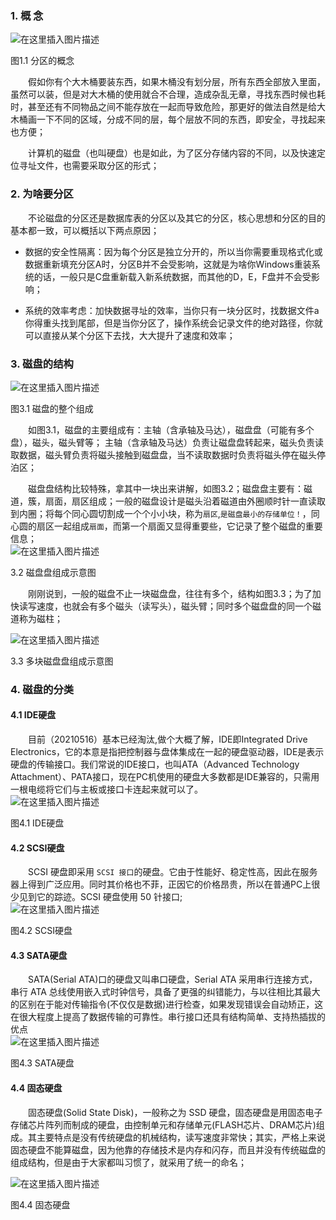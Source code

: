 ### 1\. 概 念


![在这里插入图片描述](https://img-blog.csdnimg.cn/20210418224626979.png?x-oss-process=image/watermark,type_ZmFuZ3poZW5naGVpdGk,shadow_10,text_aHR0cHM6Ly9ibG9nLmNzZG4ubmV0L0xYV2FsYXoxczFz,size_16,color_FFFFFF,t_70#pic_center)

图1.1 分区的概念

  假如你有个大木桶要装东西，如果木桶没有划分层，所有东西全部放入里面，虽然可以装，但是对大木桶的使用就合不合理，造成杂乱无章，寻找东西时候也耗时，甚至还有不同物品之间不能存放在一起而导致危险，那更好的做法自然是给大木桶画一下不同的区域，分成不同的层，每个层放不同的东西，即安全，寻找起来也方便；

  计算机的磁盘（也叫硬盘）也是如此，为了区分存储内容的不同，以及快速定位寻址文件，也需要采取分区的形式；

### 2\. 为啥要分区

  不论磁盘的分区还是数据库表的分区以及其它的分区，核心思想和分区的目的基本都一致，可以概括以下两点原因；

- 数据的安全性隔离：因为每个分区是独立分开的，所以当你需要重现格式化或数据重新填充分区A时，分区B并不会受影响，这就是为啥你Windows重装系统的话，一般只是C盘重新载入新系统数据，而其他的D，E，F盘并不会受影响；
    
- 系统的效率考虑：加快数据寻址的效率，当你只有一块分区时，找数据文件a你得重头找到尾部，但是当你分区了，操作系统会记录文件的绝对路径，你就可以直接从某个分区下去找，大大提升了速度和效率；
    

### 3\. 磁盘的结构

![在这里插入图片描述](https://img-blog.csdnimg.cn/20210516164930345.png?x-oss-process=image/watermark,type_ZmFuZ3poZW5naGVpdGk,shadow_10,text_aHR0cHM6Ly9ibG9nLmNzZG4ubmV0L0xYV2FsYXoxczFz,size_16,color_FFFFFF,t_70#pic_center)

图3.1 磁盘的整个组成

  
  如图3.1，磁盘的主要组成有：主轴（含承轴及马达），磁盘盘（可能有多个盘），磁头，磁头臂等； 主轴（含承轴及马达）负责让磁盘盘转起来，磁头负责读取数据，磁头臂负责将磁头接触到磁盘盘，当不读取数据时负责将磁头停在磁头停泊区；

  磁盘盘结构比较特殊，拿其中一块出来讲解，如图3.2；磁盘盘主要有：磁道，簇，扇面，扇区组成；一般的磁盘设计是磁头沿着磁道由外圈顺时针一直读取到内圈；将每个同心圆切割成一个个小小块，称为`扇区`,`是磁盘最小的存储单位！`，同心圆的扇区一起组成`扇面`，而第一个扇面又显得重要些，它记录了整个磁盘的重要信息；  
![在这里插入图片描述](https://img-blog.csdnimg.cn/20210516164619815.png?x-oss-process=image/watermark,type_ZmFuZ3poZW5naGVpdGk,shadow_10,text_aHR0cHM6Ly9ibG9nLmNzZG4ubmV0L0xYV2FsYXoxczFz,size_16,color_FFFFFF,t_70#pic_center)

3.2 磁盘盘组成示意图

  刚刚说到，一般的磁盘不止一块磁盘盘，往往有多个，结构如图3.3；为了加快读写速度，也就会有多个磁头（读写头），磁头臂；同时多个磁盘盘的同一个磁道称为磁柱；

![在这里插入图片描述](https://img-blog.csdnimg.cn/20210516164533115.png?x-oss-process=image/watermark,type_ZmFuZ3poZW5naGVpdGk,shadow_10,text_aHR0cHM6Ly9ibG9nLmNzZG4ubmV0L0xYV2FsYXoxczFz,size_16,color_FFFFFF,t_70#pic_center)

3.3 多块磁盘盘组成示意图

### 4\. 磁盘的分类

#### 4.1 IDE硬盘

  目前（20210516）基本已经淘汰,做个大概了解，IDE即Integrated Drive Electronics，它的本意是指把控制器与盘体集成在一起的硬盘驱动器，IDE是表示硬盘的传输接口。我们常说的IDE接口，也叫ATA（Advanced Technology Attachment）、PATA接口，现在PC机使用的硬盘大多数都是IDE兼容的，只需用一根电缆将它们与主板或接口卡连起来就可以了。  
![在这里插入图片描述](https://img-blog.csdnimg.cn/20210516163008507.png?x-oss-process=image/watermark,type_ZmFuZ3poZW5naGVpdGk,shadow_10,text_aHR0cHM6Ly9ibG9nLmNzZG4ubmV0L0xYV2FsYXoxczFz,size_16,color_FFFFFF,t_70#pic_center)

图4.1 IDE硬盘

#### 4.2 SCSI硬盘

  SCSI 硬盘即采用 `SCSI 接口`的硬盘。它由于性能好、稳定性高，因此在服务器上得到广泛应用。同时其价格也不菲，正因它的价格昂贵，所以在普通PC上很少见到它的踪迹。SCSI 硬盘使用 50 针接口;  
![在这里插入图片描述](https://img-blog.csdnimg.cn/20210516163227902.png?x-oss-process=image/watermark,type_ZmFuZ3poZW5naGVpdGk,shadow_10,text_aHR0cHM6Ly9ibG9nLmNzZG4ubmV0L0xYV2FsYXoxczFz,size_16,color_FFFFFF,t_70#pic_center)

图4.2 SCSI硬盘

#### 4.3 SATA硬盘

  SATA(Serial ATA)口的硬盘又叫串口硬盘，Serial ATA 采用串行连接方式，串行 ATA 总线使用嵌入式时钟信号，具备了更强的纠错能力，与以往相比其最大的区别在于能对传输指令(不仅仅是数据)进行检查，如果发现错误会自动矫正，这在很大程度上提高了数据传输的可靠性。串行接口还具有结构简单、支持热插拔的优点  
![在这里插入图片描述](https://img-blog.csdnimg.cn/20210516163446531.png?x-oss-process=image/watermark,type_ZmFuZ3poZW5naGVpdGk,shadow_10,text_aHR0cHM6Ly9ibG9nLmNzZG4ubmV0L0xYV2FsYXoxczFz,size_16,color_FFFFFF,t_70#pic_center)

图4.3 SATA硬盘

#### 4.4 固态硬盘

  固态硬盘(Solid State Disk)，一般称之为 SSD 硬盘，固态硬盘是用固态电子存储芯片阵列而制成的硬盘，由控制单元和存储单元(FLASH芯片、DRAM芯片)组成。其主要特点是没有传统硬盘的机械结构，读写速度非常快；其实，严格上来说固态硬盘不能算磁盘，因为他靠的存储技术是内存和闪存，而且并没有传统磁盘的组成结构，但是由于大家都叫习惯了，就采用了统一的命名；

![在这里插入图片描述](https://img-blog.csdnimg.cn/20210516163501367.png?x-oss-process=image/watermark,type_ZmFuZ3poZW5naGVpdGk,shadow_10,text_aHR0cHM6Ly9ibG9nLmNzZG4ubmV0L0xYV2FsYXoxczFz,size_16,color_FFFFFF,t_70#pic_center)

图4.4 固态硬盘